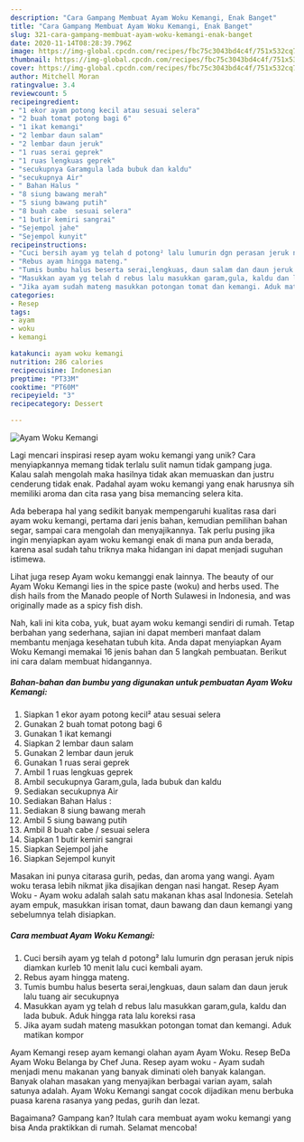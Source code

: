 ```yaml
---
description: "Cara Gampang Membuat Ayam Woku Kemangi, Enak Banget"
title: "Cara Gampang Membuat Ayam Woku Kemangi, Enak Banget"
slug: 321-cara-gampang-membuat-ayam-woku-kemangi-enak-banget
date: 2020-11-14T08:28:39.796Z
image: https://img-global.cpcdn.com/recipes/fbc75c3043bd4c4f/751x532cq70/ayam-woku-kemangi-foto-resep-utama.jpg
thumbnail: https://img-global.cpcdn.com/recipes/fbc75c3043bd4c4f/751x532cq70/ayam-woku-kemangi-foto-resep-utama.jpg
cover: https://img-global.cpcdn.com/recipes/fbc75c3043bd4c4f/751x532cq70/ayam-woku-kemangi-foto-resep-utama.jpg
author: Mitchell Moran
ratingvalue: 3.4
reviewcount: 5
recipeingredient:
- "1 ekor ayam potong kecil atau sesuai selera"
- "2 buah tomat potong bagi 6"
- "1 ikat kemangi"
- "2 lembar daun salam"
- "2 lembar daun jeruk"
- "1 ruas serai geprek"
- "1 ruas lengkuas geprek"
- "secukupnya Garamgula lada bubuk dan kaldu"
- "secukupnya Air"
- " Bahan Halus "
- "8 siung bawang merah"
- "5 siung bawang putih"
- "8 buah cabe  sesuai selera"
- "1 butir kemiri sangrai"
- "Sejempol jahe"
- "Sejempol kunyit"
recipeinstructions:
- "Cuci bersih ayam yg telah d potong² lalu lumurin dgn perasan jeruk nipis diamkan kurleb 10 menit lalu cuci kembali ayam."
- "Rebus ayam hingga mateng."
- "Tumis bumbu halus beserta serai,lengkuas, daun salam dan daun jeruk lalu tuang air secukupnya"
- "Masukkan ayam yg telah d rebus lalu masukkan garam,gula, kaldu dan lada bubuk. Aduk hingga rata lalu koreksi rasa"
- "Jika ayam sudah mateng masukkan potongan tomat dan kemangi. Aduk matikan kompor"
categories:
- Resep
tags:
- ayam
- woku
- kemangi

katakunci: ayam woku kemangi 
nutrition: 286 calories
recipecuisine: Indonesian
preptime: "PT33M"
cooktime: "PT60M"
recipeyield: "3"
recipecategory: Dessert

---
```



![Ayam Woku Kemangi](https://img-global.cpcdn.com/recipes/fbc75c3043bd4c4f/751x532cq70/ayam-woku-kemangi-foto-resep-utama.jpg)

Lagi mencari inspirasi resep ayam woku kemangi yang unik? Cara menyiapkannya memang tidak terlalu sulit namun tidak gampang juga. Kalau salah mengolah maka hasilnya tidak akan memuaskan dan justru cenderung tidak enak. Padahal ayam woku kemangi yang enak harusnya sih memiliki aroma dan cita rasa yang bisa memancing selera kita.

Ada beberapa hal yang sedikit banyak mempengaruhi kualitas rasa dari ayam woku kemangi, pertama dari jenis bahan, kemudian pemilihan bahan segar, sampai cara mengolah dan menyajikannya. Tak perlu pusing jika ingin menyiapkan ayam woku kemangi enak di mana pun anda berada, karena asal sudah tahu triknya maka hidangan ini dapat menjadi suguhan istimewa.

Lihat juga resep Ayam woku kemanggi enak lainnya. The beauty of our Ayam Woku Kemangi lies in the spice paste (woku) and herbs used. The dish hails from the Manado people of North Sulawesi in Indonesia, and was originally made as a spicy fish dish.


Nah, kali ini kita coba, yuk, buat ayam woku kemangi sendiri di rumah. Tetap berbahan yang sederhana, sajian ini dapat memberi manfaat dalam membantu menjaga kesehatan tubuh kita. Anda dapat menyiapkan Ayam Woku Kemangi memakai 16 jenis bahan dan 5 langkah pembuatan. Berikut ini cara dalam membuat hidangannya.

<!--inarticleads1-->

##### Bahan-bahan dan bumbu yang digunakan untuk pembuatan Ayam Woku Kemangi:

1. Siapkan 1 ekor ayam potong kecil² atau sesuai selera
1. Gunakan 2 buah tomat potong bagi 6
1. Gunakan 1 ikat kemangi
1. Siapkan 2 lembar daun salam
1. Gunakan 2 lembar daun jeruk
1. Gunakan 1 ruas serai geprek
1. Ambil 1 ruas lengkuas geprek
1. Ambil secukupnya Garam,gula, lada bubuk dan kaldu
1. Sediakan secukupnya Air
1. Sediakan  Bahan Halus :
1. Sediakan 8 siung bawang merah
1. Ambil 5 siung bawang putih
1. Ambil 8 buah cabe / sesuai selera
1. Siapkan 1 butir kemiri sangrai
1. Siapkan Sejempol jahe
1. Siapkan Sejempol kunyit


Masakan ini punya citarasa gurih, pedas, dan aroma yang wangi. Ayam woku terasa lebih nikmat jika disajikan dengan nasi hangat. Resep Ayam Woku - Ayam woku adalah salah satu makanan khas asal Indonesia. Setelah ayam empuk, masukkan irisan tomat, daun bawang dan daun kemangi yang sebelumnya telah disiapkan. 

<!--inarticleads2-->

##### Cara membuat Ayam Woku Kemangi:

1. Cuci bersih ayam yg telah d potong² lalu lumurin dgn perasan jeruk nipis diamkan kurleb 10 menit lalu cuci kembali ayam.
1. Rebus ayam hingga mateng.
1. Tumis bumbu halus beserta serai,lengkuas, daun salam dan daun jeruk lalu tuang air secukupnya
1. Masukkan ayam yg telah d rebus lalu masukkan garam,gula, kaldu dan lada bubuk. Aduk hingga rata lalu koreksi rasa
1. Jika ayam sudah mateng masukkan potongan tomat dan kemangi. Aduk matikan kompor


Ayam Kemangi resep ayam kemangi olahan ayam Ayam Woku. Resep BeDa Ayam Woku Belanga by Chef Juna. Resep ayam woku - Ayam sudah menjadi menu makanan yang banyak diminati oleh banyak kalangan. Banyak olahan masakan yang menyajikan berbagai varian ayam, salah satunya adalah. Ayam Woku Kemangi sangat cocok dijadikan menu berbuka puasa karena rasanya yang pedas, gurih dan lezat. 

Bagaimana? Gampang kan? Itulah cara membuat ayam woku kemangi yang bisa Anda praktikkan di rumah. Selamat mencoba!
